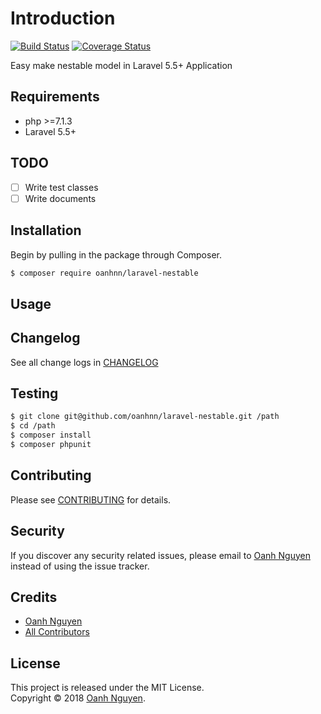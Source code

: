 # Introduction

[![Build Status](https://travis-ci.org/oanhnn/laravel-nestable.svg?branch=master)](https://travis-ci.org/oanhnn/laravel-nestable)
[![Coverage Status](https://coveralls.io/repos/github/oanhnn/laravel-nestable/badge.svg?branch=master)](https://coveralls.io/github/oanhnn/laravel-nestable?branch=master)

Easy make nestable model in Laravel 5.5+ Application

## Requirements

* php >=7.1.3
* Laravel 5.5+

## TODO

- [ ] Write test classes
- [ ] Write documents

## Installation

Begin by pulling in the package through Composer.

```bash
$ composer require oanhnn/laravel-nestable
```

## Usage


## Changelog

See all change logs in [CHANGELOG](CHANGELOG.md)

## Testing

```bash
$ git clone git@github.com/oanhnn/laravel-nestable.git /path
$ cd /path
$ composer install
$ composer phpunit
```

## Contributing

Please see [CONTRIBUTING](CONTRIBUTING.md) for details.

## Security

If you discover any security related issues, please email to [Oanh Nguyen](mailto:oanhnn.bk@gmail.com) instead of 
using the issue tracker.

## Credits

- [Oanh Nguyen](https://github.com/oanhnn)
- [All Contributors](../../contributors)

## License

This project is released under the MIT License.   
Copyright © 2018 [Oanh Nguyen](https://oanhnn.github.io/).
